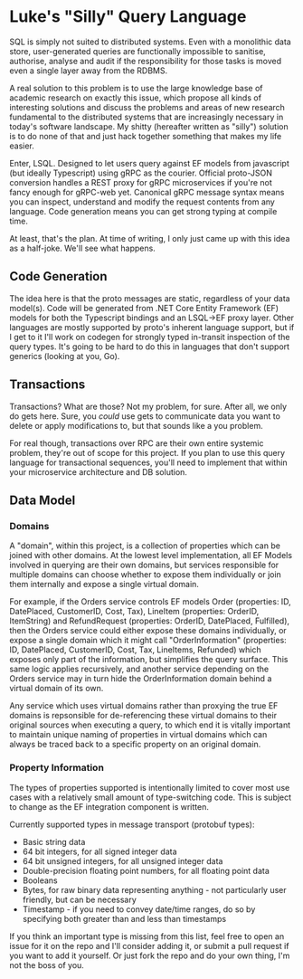 # Luke's "Silly" Query Language

SQL is simply not suited to distributed systems. Even with a monolithic data store, user-generated queries are functionally impossible to sanitise, authorise, analyse and audit if the responsibility for those tasks is moved even a single layer away from the RDBMS.

A real solution to this problem is to use the large knowledge base of academic research on exactly this issue, which propose all kinds of interesting solutions and discuss the problems and areas of new research fundamental to the distributed systems that are increasingly necessary in today's software landscape. My shitty (hereafter written as "silly") solution is to do none of that and just hack together something that makes my life easier.

Enter, LSQL. Designed to let users query against EF models from javascript (but ideally Typescript) using gRPC as the courier. Official proto-JSON conversion handles a REST proxy for gRPC microservices if you're not fancy enough for gRPC-web yet. Canonical gRPC message syntax means you can inspect, understand and modify the request contents from any language. Code generation means you can get strong typing at compile time.

At least, that's the plan. At time of writing, I only just came up with this idea as a half-joke. We'll see what happens.

## Code Generation

The idea here is that the proto messages are static, regardless of your data model(s). Code will be generated from .NET Core Entity Framework (EF) models for both the Typescript bindings and an LSQL->EF proxy layer. Other languages are mostly supported by proto's inherent language support, but if I get to it I'll work on codegen for strongly typed in-transit inspection of the query types. It's going to be hard to do this in languages that don't support generics (looking at you, Go).

## Transactions

Transactions? What are those? Not my problem, for sure. After all, we only do gets here. Sure, you *could* use gets to communicate data you want to delete or apply modifications to, but that sounds like a you problem.

For real though, transactions over RPC are their own entire systemic problem, they're out of scope for this project. If you plan to use this query language for transactional sequences, you'll need to implement that within your microservice architecture and DB solution.

## Data Model

### Domains

A "domain", within this project, is a collection of properties which can be joined with other domains. At the lowest level implementation, all EF Models involved in querying are their own domains, but services responsible for multiple domains can choose whether to expose them individually or join them internally and expose a single virtual domain.

For example, if the Orders service controls EF models Order (properties: ID, DatePlaced, CustomerID, Cost, Tax), LineItem (properties: OrderID, ItemString) and RefundRequest (properties: OrderID, DatePlaced, Fulfilled), then the Orders service could either expose these domains individually, or expose a single domain which it might call "OrderInformation" (properties: ID, DatePlaced, CustomerID, Cost, Tax, LineItems, Refunded) which exposes only part of the information, but simplifies the query surface. This same logic applies recursively, and another service depending on the Orders service may in turn hide the OrderInformation domain behind a virtual domain of its own. 

Any service which uses virtual domains rather than proxying the true EF domains is repsonsible for de-referencing these virtual domains to their original sources when executing a query, to which end it is vitally important to maintain unique naming of properties in virtual domains which can always be traced back to a specific property on an original domain.

### Property Information

The types of properties supported is intentionally limited to cover most use cases with a relatively small amount of type-switching code. This is subject to change as the EF integration component is written.

Currently supported types in message transport (protobuf types):
 * Basic string data
 * 64 bit integers, for all signed integer data
 * 64 bit unsigned integers, for all unsigned integer data
 * Double-precision floating point numbers, for all floating point data
 * Booleans
 * Bytes, for raw binary data representing anything - not particularly user friendly, but can be necessary
 * Timestamp - if you need to convey date/time ranges, do so by specifying both greater than and less than timestamps

If you think an important type is missing from this list, feel free to open an issue for it on the repo and I'll consider adding it, or submit a pull request if you want to add it yourself. Or just fork the repo and do your own thing, I'm not the boss of you.